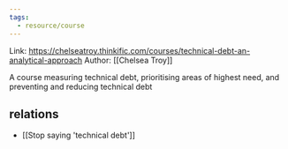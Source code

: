 ```yaml
---
tags:
  - resource/course
---
```


Link: https://chelseatroy.thinkific.com/courses/technical-debt-an-analytical-approach
Author: [[Chelsea Troy]]

A course measuring technical debt, prioritising areas of highest need, and
preventing and reducing technical debt

## relations

- [[Stop saying 'technical debt']]
